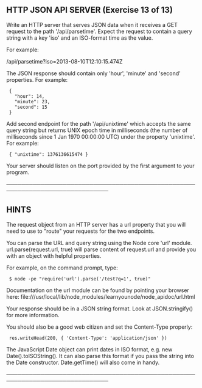 ## HTTP JSON API SERVER (Exercise 13 of 13)

Write an HTTP server that serves JSON data when it receives a GET request
to the path '/api/parsetime'. Expect the request to contain a query string
with a key 'iso' and an ISO-format time as the value.

For example:

/api/parsetime?iso=2013-08-10T12:10:15.474Z

The JSON response should contain only 'hour', 'minute' and 'second'
properties. For example:

     {
       "hour": 14,
       "minute": 23,
       "second": 15
     }

Add second endpoint for the path '/api/unixtime' which accepts the same
query string but returns UNIX epoch time in milliseconds (the number of
milliseconds since 1 Jan 1970 00:00:00 UTC) under the property 'unixtime'.
For example:

     { "unixtime": 1376136615474 }

Your server should listen on the port provided by the first argument to
your program.

─────────────────────────────────────────────────────────────────────────────

## HINTS

The request object from an HTTP server has a url property that you will
need to use to "route" your requests for the two endpoints.

You can parse the URL and query string using the Node core 'url' module.
url.parse(request.url, true) will parse content of request.url and provide
you with an object with helpful properties.

For example, on the command prompt, type:

     $ node -pe "require('url').parse('/test?q=1', true)"

Documentation on the url module can be found by pointing your browser
here: file:///usr/local/lib/node_modules/learnyounode/node_apidoc/url.html

Your response should be in a JSON string format. Look at JSON.stringify()
for more information.

You should also be a good web citizen and set the Content-Type properly:

     res.writeHead(200, { 'Content-Type': 'application/json' })

The JavaScript Date object can print dates in ISO format, e.g. new
Date().toISOString(). It can also parse this format if you pass the string
into the Date constructor. Date.getTime() will also come in handy.

─────────────────────────────────────────────────────────────────────────────
